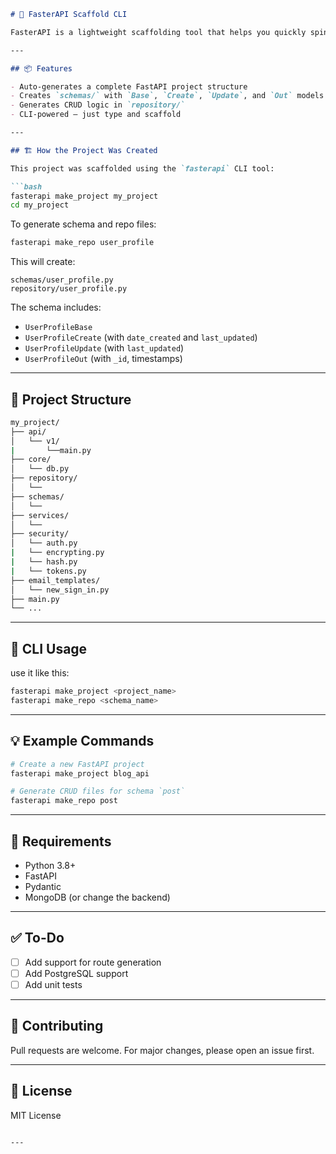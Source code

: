 ````markdown
# 🚀 FasterAPI Scaffold CLI

FasterAPI is a lightweight scaffolding tool that helps you quickly spin up FastAPI projects with predefined folder structures, schemas, and CRUD repository templates. It's built to save time and enforce consistency.

---

## 📦 Features

- Auto-generates a complete FastAPI project structure
- Creates `schemas/` with `Base`, `Create`, `Update`, and `Out` models
- Generates CRUD logic in `repository/`
- CLI-powered — just type and scaffold

---

## 🏗️ How the Project Was Created

This project was scaffolded using the `fasterapi` CLI tool:

```bash
fasterapi make_project my_project
cd my_project
````

To generate schema and repo files:

```bash
fasterapi make_repo user_profile
```

This will create:

```
schemas/user_profile.py
repository/user_profile.py
```

The schema includes:

* `UserProfileBase`
* `UserProfileCreate` (with `date_created` and `last_updated`)
* `UserProfileUpdate` (with `last_updated`)
* `UserProfileOut` (with `_id`, timestamps)

---

## 📁 Project Structure

```bash
my_project/
├── api/
│   └── v1/
|       └──main.py 
├── core/
│   └── db.py
├── repository/
│   └── 
├── schemas/
│   └── 
├── services/
│   └── 
├── security/
│   └── auth.py
|   └── encrypting.py
|   └── hash.py
|   └── tokens.py
├── email_templates/
│   └── new_sign_in.py
├── main.py
└── ...
```

---

## 🔧 CLI Usage



use it like this:

```bash
fasterapi make_project <project_name>
fasterapi make_repo <schema_name>
```

---

## 💡 Example Commands

```bash
# Create a new FastAPI project
fasterapi make_project blog_api

# Generate CRUD files for schema `post`
fasterapi make_repo post
```

---


## 🧪 Requirements

* Python 3.8+
* FastAPI
* Pydantic
* MongoDB (or change the backend)

---

## ✅ To-Do

* [ ] Add support for route generation
* [ ] Add PostgreSQL support
* [ ] Add unit tests

---

## 🤝 Contributing

Pull requests are welcome. For major changes, please open an issue first.

---

## 📄 License

MIT License

```

---

